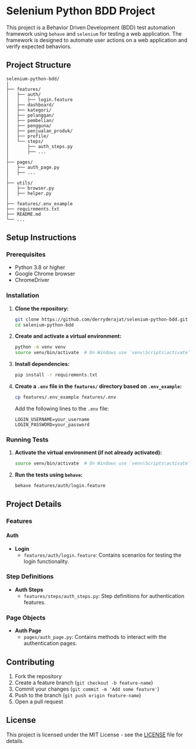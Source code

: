# Selenium Python BDD Project

This project is a Behavior Driven Development (BDD) test automation framework using `behave` and `selenium` for testing a web application. The framework is designed to automate user actions on a web application and verify expected behaviors.

## Project Structure

```
selenium-python-bdd/
│
├── features/
│   ├── auth/
│   │   ├── login.feature
│   ├── dashboard/
│   ├── kategori/
│   ├── pelanggan/
│   ├── pembelian/
│   ├── pengguna/
│   ├── penjualan_produk/
│   ├── profile/
│   └── steps/
│       ├── auth_steps.py
│       ├── ...
│
├── pages/
│   ├── auth_page.py
│   ├── ...
│
├── utils/
│   ├── browser.py
│   ├── helper.py
│
├── features/.env_example
├── requirements.txt
├── README.md
└── ...
```

## Setup Instructions

### Prerequisites

- Python 3.8 or higher
- Google Chrome browser
- ChromeDriver

### Installation

1. **Clone the repository:**

    ```sh
    git clone https://github.com/derryderajat/selenium-python-bdd.git
    cd selenium-python-bdd
    ```

2. **Create and activate a virtual environment:**

    ```sh
    python -m venv venv
    source venv/bin/activate  # On Windows use `venv\Scripts\activate`
    ```

3. **Install dependencies:**

    ```sh
    pip install -r requirements.txt
    ```

4. **Create a `.env` file in the `features/` directory based on `.env_example`:**

    ```sh
    cp features/.env_example features/.env
    ```

    Add the following lines to the `.env` file:

    ```env
    LOGIN_USERNAME=your_username
    LOGIN_PASSWORD=your_password
    ```

### Running Tests

1. **Activate the virtual environment (if not already activated):**

    ```sh
    source venv/bin/activate  # On Windows use `venv\Scripts\activate`
    ```

2. **Run the tests using `behave`:**

    ```sh
    behave features/auth/login.feature
    ```

## Project Details

### Features

#### Auth

- **Login**
    - `features/auth/login.feature`: Contains scenarios for testing the login functionality.

### Step Definitions

- **Auth Steps**
    - `features/steps/auth_steps.py`: Step definitions for authentication features.

### Page Objects

- **Auth Page**
    - `pages/auth_page.py`: Contains methods to interact with the authentication pages.

## Contributing

1. Fork the repository
2. Create a feature branch (`git checkout -b feature-name`)
3. Commit your changes (`git commit -m 'Add some feature'`)
4. Push to the branch (`git push origin feature-name`)
5. Open a pull request

## License

This project is licensed under the MIT License - see the [LICENSE](LICENSE) file for details.
